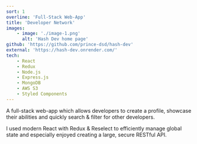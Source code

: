 ```yaml
---
sort: 1
overline: 'Full-Stack Web-App'
title: 'Developer Network'
images:
    - image: './image-1.png'
      alt: 'Hash Dev home page'
github: 'https://github.com/prince-dsd/hash-dev'
external: 'https://hash-dev.onrender.com/'
tech:
    - React
    - Redux
    - Node.js
    - Express.js
    - MongoDB
    - AWS S3
    - Styled Components
---
```


A full-stack web-app which allows developers to create a profile, showcase their abilities and quickly search & filter for other developers.

I used modern React with Redux & Reselect to efficiently manage global state and especially enjoyed creating a large, secure RESTful API.

